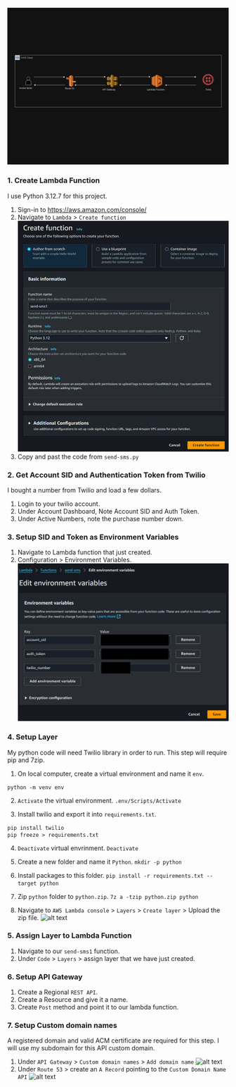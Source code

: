 ![alt text](<images/twilio-microservice.drawio.png>)
### 1. Create Lambda Function
I use Python 3.12.7 for this project.

1. Sign-in to https://aws.amazon.com/console/
2. Navigate to `Lambda` > `Create function`
![alt text](<images/image.png>)
3. Copy and past the code from `send-sms.py`

### 2. Get Account SID and Authentication Token from Twilio
I bought a number from Twilio and load a few dollars.

1. Login to your twilio account.
2. Under Account Dashboard, Note Account SID and Auth Token.
3. Under Active Numbers, note the purchase number down.

### 3. Setup SID and Token as Environment Variables
1. Navigate to Lambda function that just created.
2. Configuration > Environment Variables.
![alt text](<images/image-1.png>)

### 4. Setup Layer
My python code will need Twilio library in order to run. This step will require pip and 7zip.

1. On local computer, create a virtual environment and name it `env`.
```
python -m venv env
```

2. `Activate` the virtual environment.
```.env/Scripts/Activate```

3. Install twilio and export it into `requirements.txt`.
```
pip install twilio
pip freeze > requirements.txt
```

4. `Deactivate` virtual envrinment.
```Deactivate```

5. Create a new folder and name it `Python`.
```mkdir -p python```

6. Install packages to this folder.
```pip install -r requirements.txt --target python```

7. Zip `python` folder to `python.zip`.
```7z a -tzip python.zip python```

8. Navigate to `AWS Lambda console` > `Layers` > `Create layer` > Upload the zip file.
![alt text](<images/image-2.png>)

### 5. Assign Layer to Lambda Function

1. Navigate to our `send-sms1` function.
2. Under `Code` > `Layers` > assign layer that we have just created.

### 6. Setup API Gateway

1. Create a Regional `REST API`.
2. Create a Resource and give it a name.
3. Create `Post` method and point it to our lambda function.

### 7. Setup Custom domain names
A registered domain and valid ACM certificate are required for this step. I will use my subdomain for this API custom domain.

1. Under `API Gateway` > `Custom domain names` > `Add domain name`
![alt text](<images/image-3.png>)
2. Under `Route 53` > create an `A Record` pointing to the `Custom Domain Name API`
![alt text](<images/image-4.png>)